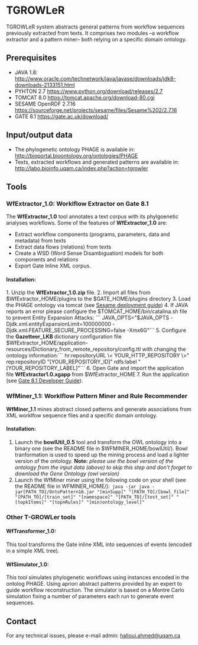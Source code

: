 # TGROWLeR
TGROWLeR system abstracts general patterns from workflow sequences previously extracted from texts. 
It comprises two modules –a workflow extractor and a pattern miner– both relying on a specific domain ontology. 

## Prerequisites
* JAVA 1.8: <span style="color: #0000ff;"><a href="http://www.oracle.com/technetwork/java/javase/downloads/jdk8-downloads-2133151.html" download="http://www.oracle.com/technetwork/java/javase/downloads/jdk8-downloads-2133151.html">http://www.oracle.com/technetwork/java/javase/downloads/jdk8-downloads-2133151.html</a></span>
* PYHTON 2.7 <span style="color: #0000ff;"><a href="https://www.python.org/download/releases/2.7/" download="https://www.python.org/download/releases/2.7/">https://www.python.org/download/releases/2.7</a></span>
* TOMCAT 8.0 <span style="color: #0000ff;"><a href="https://tomcat.apache.org/download-80.cgi" download="https://tomcat.apache.org/download-80.cgi">https://tomcat.apache.org/download-80.cgi</a></span>
* SESAME OpenRDF 2.7.16 <span style="color: #0000ff;"><a href="https://sourceforge.net/projects/sesame/files/Sesame%202/2.7.16/" download="https://sourceforge.net/projects/sesame/files/Sesame%202/2.7.16/">https://sourceforge.net/projects/sesame/files/Sesame%202/2.7.16</a></span>
* GATE 8.1 <span style="color: #0000ff;"><a href="https://gate.ac.uk/download/" download="https://gate.ac.uk/download/">https://gate.ac.uk/download/</a></span></H5>

<H2>Input/output data</H2>

* The phylogenetic ontology PHAGE is available in: http://bioportal.bioontology.org/ontologies/PHAGE
* Texts, extracted workflows and generated patterns are available in: http://labo.bioinfo.uqam.ca/index.php?action=tgrowler

<H2>Tools</H2>

<H3>WfExtractor_1.0: Worklflow Extractor on Gate 8.1</H3>

<p>
The <b>WfExtractor_1.0</b> tool annotates a text corpus with its phylgoenetic analyses workflows.
Some of the features of <b>WfExtractor_1.0</b> are:
<ul>
<li>Extract workflow components (programs, parameters, data and metadata) from texts</li>
<li>Extract data flows (relations) from texts</li>
<li>Create a WSD (Word Sense Disambiguation) models for both components and relations</li>
<li>Export Gate Inline XML corpus.</li>
</ul>
</p>

<H4>Installation:</H4>
1. Unzip the <b>WfExtractor_1.0.zip</b> file.
2. Import all files from $WfExtractor_HOME/plugins to the $GATE_HOME/plugins directory 
3. Load the PHAGE ontology via tomcat (see <span style="color: #0000ff;"><a href="http://www.jenitennison.com/2011/01/25/getting-started-with-rdf-and-sparql-using-sesame-and-python.html" download="http://www.jenitennison.com/2011/01/25/getting-started-with-rdf-and-sparql-using-sesame-and-python.html">Sesame deployment guide</a></span>)
4. If JAVA reports an error please configure the $TOMCAT_HOME/bin/catalina.sh file to prevent Entity Expansion Attacks: ```
JAVA_OPTS="$JAVA_OPTS -Djdk.xml.entityExpansionLimit=100000000 -Djdk.xml.FEATURE_SECURE_PROCESSING=false -Xmx6G"```
5. Configure the <b>Gazetteer_LKB</b> dictionary configuration file $WfExtractor_HOME/application-resources/Dictionary_from_remote_repository/config.ttl</li> with changing the ontology information:```
hr:repositoryURL \< YOUR_HTTP_REPOSITORY \>"
rep:repositoryID "[YOUR_REPOSITORY_ID]"
rdfs:label "[YOUR_REPOSITORY_LABEL]"```
6. Open Gate and import the application file <b>WfExtractor1.0.xgapp</b> from $WfExtractor_HOME
7. Run the application (see <span style="color: #0000ff;"><a href="https://gate.ac.uk/releases/gate-8.1-build5169-ALL/doc/tao/splitch3.html" download="https://gate.ac.uk/releases/gate-8.1-build5169-ALL/doc/tao/splitch3.html">Gate 8.1 Developer Guide</a></span>).


<H3>WfMiner_1.1: Worklflow Pattern Miner and Rule Recommender</H3>

<p>
<b>WfMiner_1.1</b> mines abstract closed patterns and generate associations from XML worklfow sequence files and a specific domain ontology.
</p>

<H4>Installation:</H4>

1. Launch the <b>bowlUtil_0.5</b> tool and transform the OWL ontology into a binary one (see the README file in $WFMINER_HOME/bowlUtil/). Bowl tranformation is used to speed up the mining process and load a lighter version of the ontology. <b>Note:</b> <i>please use the bowl version of the ontology from the input data (above) to skip this step and don't forget to download the Gene Ontology (owl version)</i>
2. Launch the WfMiner miner using the following code on your shell (see the README file in WFMINER_HOME/):```
java -jar java -jar[PATH_TO]/OntoPattern16.jar "[minSupp]" "[PATH_TO]/[bowl_file]" "[PATH_TO]/[train_set]" "[namespace]" "[PATH_TO]/[test_set]" "[topkItems]" "[topnRules]" "[min)ontology_level]"```

<H3>Other T-GROWLer tools</H3>

<H4>WfTransformer_1.0: </H4>
<p>
This tool transforms the Gate inline XML into sequences of events (encoded in a simple XML tree).
</p>

<H4>WfSimulator_1.0: </H4>

<p>
This tool simulates phylogenetic workflows using instances encoded in the ontolog PHAGE. Using apriori abstract patterns provided by an expert to guide workflow reconstruction. The simulator is based on a Montre Carlo simulation fixing a number of parameters each run to generate event sequences.
</p>


<H2>Contact</H2>
<p>
For any technical issues, please e-mail admin: <a href="mailto:halioui.ahmed@uqam.ca?Subject=Technical issue" target="_top">halioui.ahmed@uqam.ca</a>
</p>
